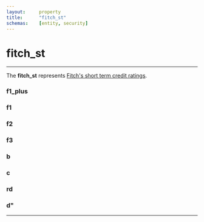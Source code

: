 ```yaml
---
layout:     property
title:      "fitch_st"
schemas:    [entity, security]
---
```


# fitch_st

---

The **fitch_st** represents [Fitch's short term credit ratings](https://www.fitchratings.com/products/rating-definitions#rating-scales).

### f1_plus

### f1

### f2

### f3

### b

### c

### rd

### d"

---

